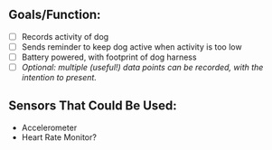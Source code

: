 ## Goals/Function:
- [ ] Records activity of dog
- [ ] Sends reminder to keep dog active when activity is too low
- [ ] Battery powered, with footprint of dog harness
- [ ] *Optional: multiple (useful!) data points can be recorded, with the intention to present.*

## Sensors That Could Be Used:
* Accelerometer
* Heart Rate Monitor?
